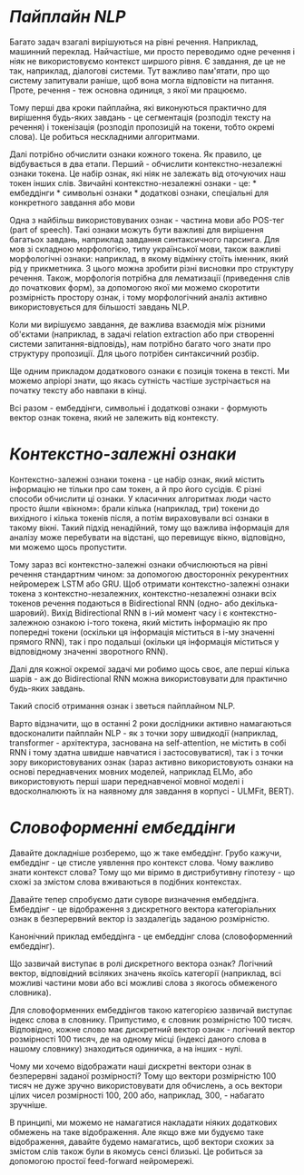 ***Пайплайн NLP***
==================

Багато задач взагалі вирішуються на рівні речення. Наприклад, машинний переклад. Найчастіше, ми просто переводимо одне речення і ніяк не використовуємо контекст ширшого рівня. Є завдання, де це не так, наприклад, діалогові системи. Тут важливо пам'ятати, про що систему запитували раніше, щоб вона могла відповісти на питання. Проте, речення - теж основна одиниця, з якої ми працюємо.

Тому перші два кроки пайплайна, які виконуються практично для вирішення будь-яких завдань - це сегментація (розподіл тексту на речення) і токенізація (розподіл пропозицій на токени, тобто окремі слова). Це робиться нескладними алгоритмами.

Далі потрібно обчислити ознаки кожного токена. Як правило, це відбувається в два етапи. Перший - обчислити контекстно-незалежні ознаки токена. Це набір ознак, які ніяк не залежать від оточуючих наш токен інших слів. Звичайні контекстно-незалежні ознаки - це:
    * ембеддінги
    * символьні ознаки
    * додаткові ознаки, спеціальні для конкретного завдання або мови

Одна з найбільш використовуваних ознак - частина мови або POS-тег (part of speech). Такі ознаки можуть бути важливі для вирішення багатьох завдань, наприклад завдання синтаксичного парсинга. Для мов зі складною морфологією, типу української мови, також важливі морфологічні ознаки: наприклад, в якому відмінку стоїть іменник, який рід у прикметника. З цього можна зробити різні висновки про структуру речення. Також, морфологія потрібна для лематизації (приведення слів до початкових форм), за допомогою якої ми можемо скоротити розмірність простору ознак, і тому морфологічний аналіз активно використовується для більшості завдань NLP.

Коли ми вирішуємо завдання, де важлива взаємодія між різними об'єктами (наприклад, в задачі relation extraction або при створенні системи запитання-відповідь), нам потрібно багато чого знати про структуру пропозиції. Для цього потрібен синтаксичний розбір.

Ще одним прикладом додаткового ознаки є позиція токена в тексті. Ми можемо апріорі знати, що якась сутність частіше зустрічається на початку тексту або навпаки в кінці.

Всі разом - ембеддінги, символьні і додаткові ознаки - формують вектор ознак токена, який не залежить від контексту.

***Контекстно-залежні ознаки***
===============================

Контекстно-залежні ознаки токена - це набір ознак, який містить інформацію не тільки про сам токен, а й про його сусідів. Є різні способи обчислити ці ознаки. У класичних алгоритмах люди часто просто йшли «вікном»: брали кілька (наприклад, три) токени до вихідного і кілька токенів після, а потім вираховували всі ознаки в такому вікні. Такий підхід ненадійний, тому що важлива інформація для аналізу може перебувати на відстані, що перевищує вікно, відповідно, ми можемо щось пропустити.

Тому зараз всі контекстно-залежні ознаки обчислюються на рівні речення стандартним чином: за допомогою двосторонніх рекурентних нейромереж LSTM або GRU. Щоб отримати контекстно-залежні ознаки токена з контекстно-незалежних, контекстно-незалежні ознаки всіх токенов речення подаються в Bidirectional RNN (одно- або декілька- шаровий). Вихід Bidirectional RNN в i-ий момент часу і є контекстно-залежною ознакою i-того токена, який містить інформацію як про попередні токени (оскільки ця інформація міститься в i-му значенні прямого RNN), так і про подальші (окільки ця інформація міститься у відповідному значенні зворотного RNN).

Далі для кожної окремої задачі ми робимо щось своє, але перші кілька шарів - аж до Bidirectional RNN можна використовувати для практично будь-яких завдань.

Такий спосіб отримання ознак і зветься пайплайном NLP.

Варто відзначити, що в останні 2 роки дослідники активно намагаються вдосконалити пайплайн NLP - як з точки зору швидкодії (наприклад, transformer - архітектура, заснована на self-attention, не містить в собі RNN і тому здатна швидше навчатися і застосовуватися), так і з точки зору використовуваних ознак (зараз активно використовують ознаки на основі переднавчених мовних моделей, наприклад ELMo, або використовують перші шари переднавченої мовної моделі і вдосколналюють їх на наявному для завдання в корпусі - ULMFit, BERT).

***Словоформенні ембеддінги***
==============================

Давайте докладніше розберемо, що ж таке ембеддінг. Грубо кажучи, ембеддінг - це стисле уявлення про контекст слова. Чому важливо знати контекст слова? Тому що ми віримо в дистрибутивну гіпотезу - що схожі за змістом слова вживаються в подібних контекстах.

Давайте тепер спробуємо дати суворе визначення ембеддінга. Ембеддінг - це відображення з дискретного вектора категоріальних ознак в безперервний вектор із заздалегідь заданою розмірністю.

Канонічний приклад ембеддінга - це ембеддінг слова (словоформенний ембеддінг).

Що зазвичай виступає в ролі дискретного вектора ознак? Логічний вектор, відповідний всіляких значень якоїсь категорії (наприклад, всі можливі частини мови або всі можливі слова з якогось обмеженого словника).

Для словоформенних ембеддінгов такою категорією зазвичай виступає індекс слова в словнику. Припустимо, є словник розмірністю 100 тисяч. Відповідно, кожне слово має дискретний вектор ознак - логічний вектор розмірності 100 тисяч, де на одному місці (індексі даного слова в нашому словнику) знаходиться одиничка, а на інших - нулі.

Чому ми хочемо відображати наші дискретні вектори ознак в безперервні заданої розмірності? Тому що вектори розмірністю 100 тисяч не дуже зручно використовувати для обчислень, а ось вектори цілих чисел розмірності 100, 200 або, наприклад, 300, - набагато зручніше.

В принципі, ми можемо не намагатися накладати ніяких додаткових обмежень на таке відображення. Але якщо вже ми будуємо таке відображення, давайте будемо намагатись, щоб вектори схожих за змістом слів також були в якомусь сенсі близькі. Це робиться за допомогою простої feed-forward нейромережі.

